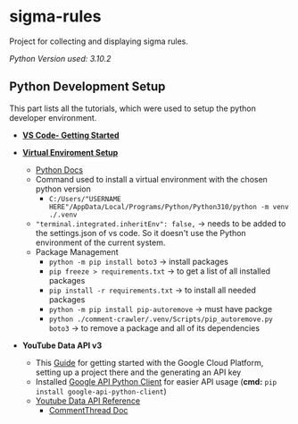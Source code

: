 # sigma-rules
Project for collecting and displaying sigma rules.

*Python Version used: 3.10.2*
## Python Development Setup
This part lists  all the tutorials, which were used to setup the python developer environment.
* **[VS Code- Getting Started](https://code.visualstudio.com/docs/python/python-tutorial)**

* **[Virtual Enviroment Setup](https://code.visualstudio.com/docs/python/environments#_global-virtual-and-conda-environments)**

    * [Python Docs](https://docs.python.org/3/library/venv.html) 
    * Command used to install a virtual environment with the chosen python version 
        * ``` C:/Users/"USERNAME HERE"/AppData/Local/Programs/Python/Python310/python -m venv ./.venv ```
    * `"terminal.integrated.inheritEnv": false,` → needs to be added to the settings.json of vs code. So it doesn't use the Python environment of the current system.
    * Package Management
        * `python -m pip install boto3` → install packages
        * `pip freeze > requirements.txt` → to get a list of all installed packages
        * `pip install -r requirements.txt` → to install all needed packages
        * `python -m pip install pip-autoremove` → must have packge
        * `python ./comment-crawler/.venv/Scripts/pip_autoremove.py boto3` → to remove a package and all of its dependencies 

* **YouTube Data API v3**
    * This [Guide](https://developers.google.com/youtube/v3/getting-started#intro) for getting started with the Google Cloud Platform, setting up a project there and the generating an API key 
    * Installed [Google API Python Client](https://github.com/googleapis/google-api-python-client) for easier API usage (**cmd:** `pip install google-api-python-client`)
    * [Youtube Data API Reference](https://developers.google.com/youtube/v3/docs)
        * [CommentThread Doc](https://developers.google.com/youtube/v3/docs/commentThreads/list)
